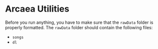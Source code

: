 # Arcaea Utilities
Before you run anything, you have to make sure that the `rawData` folder is properly formatted. The `rawData` folder should contain the following files:
- `songs`
- `dl`
